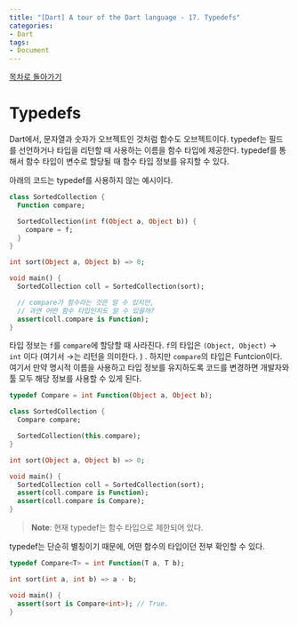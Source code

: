 ```yaml
---
title: "[Dart] A tour of the Dart language - 17. Typedefs"
categories:
- Dart
tags:
- Document
---
```


[목차로 돌아가기](/dart/a-tour-of-the-dart-language/)

# Typedefs

Dart에서, 문자열과 숫자가 오브젝트인 것처럼 함수도 오브젝트이다. typedef는 필드를 선언하거나 타입을 리턴할 때 사용하는 이름을 함수 타입에 제공한다. typedef를 통해서 함수 타입이 변수로 할당될 때 함수 타입 정보를 유지할 수 있다.

아래의 코드는 typedef를 사용하지 않는 예시이다.

``` dart
class SortedCollection {
  Function compare;

  SortedCollection(int f(Object a, Object b)) {
    compare = f;
  }
}

int sort(Object a, Object b) => 0;

void main() {
  SortedCollection coll = SortedCollection(sort);

  // compare가 함수라는 것은 알 수 있지만,
  // 과연 어떤 함수 타입인지도 알 수 있을까?
  assert(coll.compare is Function);
}
```

타입 정보는 `f`를 `compare`에 할당할 때 사라진다.  `f`의 타입은 `(Object, Object)` → `int` 이다 (여기서 →는 리턴을 의미한다. ) . 하지만 `compare`의 타입은 Funtcion이다. 여기서 만약 명시적 이름을 사용하고 타입 정보를 유지하도록 코드를 변경하면 개발자와 툴 모두 해당 정보를 사용할 수 있게 된다.

``` dart
typedef Compare = int Function(Object a, Object b);

class SortedCollection {
  Compare compare;

  SortedCollection(this.compare);
}

int sort(Object a, Object b) => 0;

void main() {
  SortedCollection coll = SortedCollection(sort);
  assert(coll.compare is Function);
  assert(coll.compare is Compare);
}
```

> **Note**: 현재 typedef는 함수 타입으로 제한되어 있다.

typedef는 단순히 별칭이기 때문에, 어떤 함수의 타입이던 전부 확인할 수 있다.

``` dart
typedef Compare<T> = int Function(T a, T b);

int sort(int a, int b) => a - b;

void main() {
  assert(sort is Compare<int>); // True.
}
```

